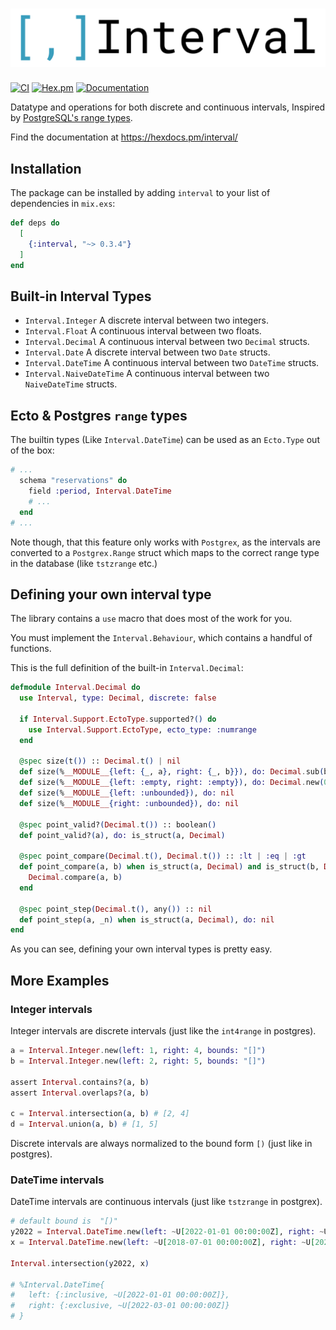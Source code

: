 # ![Interval](logo.png)

[![CI](https://github.com/tbug/elixir_interval/actions/workflows/ci.yml/badge.svg)](https://github.com/tbug/elixir_interval/actions/workflows/ci.yml)
[![Hex.pm](https://img.shields.io/hexpm/v/interval.svg)](https://hex.pm/packages/interval)
[![Documentation](https://img.shields.io/badge/documentation-gray)](https://hexdocs.pm/interval/)

Datatype and operations for both discrete and continuous intervals,
Inspired by [PostgreSQL's range types](https://www.postgresql.org/docs/current/rangetypes.html).

Find the documentation at https://hexdocs.pm/interval/


## Installation

The package can be installed by adding `interval` to your list of dependencies in `mix.exs`:

```elixir
def deps do
  [
    {:interval, "~> 0.3.4"}
  ]
end
```

## Built-in Interval Types

- `Interval.Integer` A discrete interval between two integers.
- `Interval.Float` A continuous interval between two floats.
- `Interval.Decimal` A continuous interval between two `Decimal` structs.
- `Interval.Date` A discrete interval between two `Date` structs.
- `Interval.DateTime` A continuous interval between two `DateTime` structs.
- `Interval.NaiveDateTime` A continuous interval between two `NaiveDateTime` structs.

## Ecto & Postgres `range` types

The builtin types (Like `Interval.DateTime`) can be used as an `Ecto.Type` out
of the box:

```elixir
# ...
  schema "reservations" do
    field :period, Interval.DateTime
    # ...
  end
# ...
```

Note though, that this feature only works with `Postgrex`, as the
intervals are converted to a `Postgrex.Range` struct which maps to the correct
range type in the database (like `tstzrange` etc.)

## Defining your own interval type

The library contains a `use` macro that does most of the work for you.

You must implement the `Interval.Behaviour`, which contains a handful of functions.

This is the full definition of the built-in `Interval.Decimal`:

```elixir
defmodule Interval.Decimal do
  use Interval, type: Decimal, discrete: false

  if Interval.Support.EctoType.supported?() do
    use Interval.Support.EctoType, ecto_type: :numrange
  end

  @spec size(t()) :: Decimal.t() | nil
  def size(%__MODULE__{left: {_, a}, right: {_, b}}), do: Decimal.sub(b, a)
  def size(%__MODULE__{left: :empty, right: :empty}), do: Decimal.new(0)
  def size(%__MODULE__{left: :unbounded}), do: nil
  def size(%__MODULE__{right: :unbounded}), do: nil

  @spec point_valid?(Decimal.t()) :: boolean()
  def point_valid?(a), do: is_struct(a, Decimal)

  @spec point_compare(Decimal.t(), Decimal.t()) :: :lt | :eq | :gt
  def point_compare(a, b) when is_struct(a, Decimal) and is_struct(b, Decimal) do
    Decimal.compare(a, b)
  end

  @spec point_step(Decimal.t(), any()) :: nil
  def point_step(a, _n) when is_struct(a, Decimal), do: nil
end
```

As you can see, defining your own interval types is pretty easy.

## More Examples

### Integer intervals

Integer intervals are discrete intervals (just like the `int4range` in postgres).

```elixir
a = Interval.Integer.new(left: 1, right: 4, bounds: "[]")
b = Interval.Integer.new(left: 2, right: 5, bounds: "[]")

assert Interval.contains?(a, b)
assert Interval.overlaps?(a, b)

c = Interval.intersection(a, b) # [2, 4]
d = Interval.union(a, b) # [1, 5]
```

Discrete intervals are always normalized to the bound form `[)` (just like in postgres).


### DateTime intervals

DateTime intervals are continuous intervals (just like `tstzrange` in postgrex).

```elixir
# default bound is  "[)"
y2022 = Interval.DateTime.new(left: ~U[2022-01-01 00:00:00Z], right: ~U[2023-01-01 00:00:00Z])
x = Interval.DateTime.new(left: ~U[2018-07-01 00:00:00Z], right: ~U[2022-03-01 00:00:00Z])

Interval.intersection(y2022, x)

# %Interval.DateTime{
#   left: {:inclusive, ~U[2022-01-01 00:00:00Z]},
#   right: {:exclusive, ~U[2022-03-01 00:00:00Z]}
# }
```

